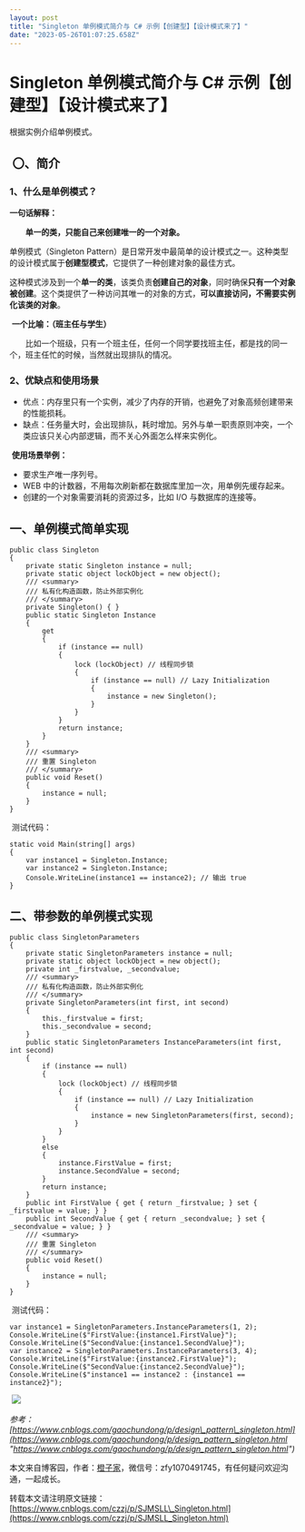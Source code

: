 ```yaml
---
layout: post
title: "Singleton 单例模式简介与 C# 示例【创建型】【设计模式来了】"
date: "2023-05-26T01:07:25.658Z"
---
```

Singleton 单例模式简介与 C# 示例【创建型】【设计模式来了】
====================================

根据实例介绍单例模式。

 〇、简介
-----

### 1、什么是单例模式？

**一句话解释：**

  **单一的类，只能自己来创建唯一的一个对象。**

单例模式（Singleton Pattern）是日常开发中最简单的设计模式之一。这种类型的设计模式属于**创建型模式**，它提供了一种创建对象的最佳方式。

这种模式涉及到一个**单一的类**，该类负责**创建自己的对象**，同时确保**只有一个对象被创建**。这个类提供了一种访问其唯一的对象的方式，**可以直接访问，不需要实例化该类的对象**。

 **一个比喻：（班主任与学生）**

  比如一个班级，只有一个班主任，任何一个同学要找班主任，都是找的同一个，班主任忙的时候，当然就出现排队的情况。

### 2、优缺点和使用场景

*   优点：内存里只有一个实例，减少了内存的开销，也避免了对象高频创建带来的性能损耗。
*   缺点：任务量大时，会出现排队，耗时增加。另外与单一职责原则冲突，一个类应该只关心内部逻辑，而不关心外面怎么样来实例化。

 **使用场景举例：**

*   要求生产唯一序列号。
*   WEB 中的计数器，不用每次刷新都在数据库里加一次，用单例先缓存起来。
*   创建的一个对象需要消耗的资源过多，比如 I/O 与数据库的连接等。

一、单例模式简单实现
----------

    public class Singleton
    {
        private static Singleton instance = null;
        private static object lockObject = new object();
        /// <summary>
        /// 私有化构造函数，防止外部实例化
        /// </summary>
        private Singleton() { }
        public static Singleton Instance
        {
            get
            {
                if (instance == null)
                {
                    lock (lockObject) // 线程同步锁
                    {
                        if (instance == null) // Lazy Initialization
                        {
                            instance = new Singleton();
                        }
                    }
                }
                return instance;
            }
        }
        /// <summary>
        /// 重置 Singleton
        /// </summary>
        public void Reset()
        {
            instance = null;
        }
    }

 测试代码：

    static void Main(string[] args)
    {
        var instance1 = Singleton.Instance;
        var instance2 = Singleton.Instance;
        Console.WriteLine(instance1 == instance2); // 输出 true 
    }

二、带参数的单例模式实现
------------

    public class SingletonParameters
    {
        private static SingletonParameters instance = null;
        private static object lockObject = new object();
        private int _firstvalue, _secondvalue;
        /// <summary>
        /// 私有化构造函数，防止外部实例化
        /// </summary>
        private SingletonParameters(int first, int second)
        {
            this._firstvalue = first;
            this._secondvalue = second;
        }
        public static SingletonParameters InstanceParameters(int first, int second)
        {
            if (instance == null)
            {
                lock (lockObject) // 线程同步锁
                {
                    if (instance == null) // Lazy Initialization
                    {
                        instance = new SingletonParameters(first, second);
                    }
                }
            }
            else
            {
                instance.FirstValue = first;
                instance.SecondValue = second;
            }
            return instance;
        }
        public int FirstValue { get { return _firstvalue; } set { _firstvalue = value; } }
        public int SecondValue { get { return _secondvalue; } set { _secondvalue = value; } }
        /// <summary>
        /// 重置 Singleton
        /// </summary>
        public void Reset()
        {
            instance = null;
        }
    }

 测试代码：

    var instance1 = SingletonParameters.InstanceParameters(1, 2);
    Console.WriteLine($"FirstValue:{instance1.FirstValue}");
    Console.WriteLine($"SecondValue:{instance1.SecondValue}");
    var instance2 = SingletonParameters.InstanceParameters(3, 4);
    Console.WriteLine($"FirstValue:{instance2.FirstValue}");
    Console.WriteLine($"SecondValue:{instance2.SecondValue}");
    Console.WriteLine($"instance1 == instance2 : {instance1 == instance2}");

 ![](https://img2023.cnblogs.com/blog/1868241/202305/1868241-20230525184049411-1233134165.png)

_参考：[https://www.cnblogs.com/gaochundong/p/design\_pattern\_singleton.html](https://www.cnblogs.com/gaochundong/p/design_pattern_singleton.html "https://www.cnblogs.com/gaochundong/p/design_pattern_singleton.html")_

本文来自博客园，作者：[橙子家](https://www.cnblogs.com/czzj/)，微信号：zfy1070491745，有任何疑问欢迎沟通，一起成长。

转载本文请注明原文链接：[https://www.cnblogs.com/czzj/p/SJMSLL\_Singleton.html](https://www.cnblogs.com/czzj/p/SJMSLL_Singleton.html)